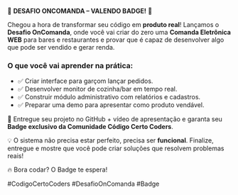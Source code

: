 🚀 **DESAFIO ONCOMANDA – VALENDO BADGE!** 🚀

Chegou a hora de transformar seu código em **produto real**!
Lançamos o **Desafio OnComanda**, onde você vai criar do zero uma **Comanda Eletrônica WEB** para bares e restaurantes e provar que é capaz de desenvolver algo que pode ser vendido e gerar renda.

### O que você vai aprender na prática:

- ✅ Criar interface para garçom lançar pedidos.
- ✅ Desenvolver monitor de cozinha/bar em tempo real.
- ✅ Construir módulo administrativo com relatórios e cadastros.
- ✅ Preparar uma demo para apresentar como produto vendável.

🔗 Entregue seu projeto no GitHub + vídeo de apresentação e garanta seu **Badge exclusivo da Comunidade Código Certo Coders**.

💡 O sistema não precisa estar perfeito, precisa ser **funcional**. Finalize, entregue e mostre que você pode criar soluções que resolvem problemas reais!

🔥 Bora codar? O Badge te espera!

#CodigoCertoCoders #DesafioOnComanda #Badge
